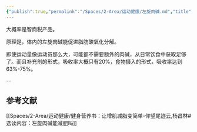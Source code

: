 ```yaml
---
{"publish":true,"permalink":"/Spaces/2-Area/运动健康/左旋肉碱.md","title":"左旋肉碱","created":"2022-09-17","modified":"2023-03-14","cssclasses":""}
---
```



大概率是智商税产品。

原理是，体内的左旋肉碱能促进脂肪酸氧化分解。

即使运动量像运动员那么大，可能都不需要额外的肉碱，从日常饮食中获取足够了。而且补充剂的形式，吸收率大概只有20%，食物摄入的形式，吸收率达到63%-75%。

--

## 参考文献

[[Spaces/2-Area/运动健康/健身营养书：让增肌减脂变简单-仰望尾迹云,杨昌林#选读内容：左旋肉碱能减肥吗]]
